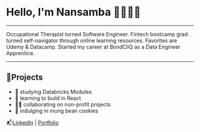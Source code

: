 # Hello, I'm Nansamba 👩🏾‍💻✨
____

Occupational Therapist turned Software Engineer. Fintech bootcamp grad turned self-navigator through online learning resources. Favorites are Udemy & Datacamp. Started my career at BondCliQ as a Data Engineer Apprentice. 
___
## 📌Projects
<ul>
<li>📅 studying Databricks Modules</li>
<li>🌱 learning to build in React</li>
<li>💃🏾 collaborating on non-profit projects</li>
<li>🍪 indulging in mung bean cookies</li>
</ul>

📬[LinkedIn](https://www.linkedin.com/in/nssensalo) | [Portfolio](www.nssensalo.github.io)





<!--
**nssensalo/nssensalo** is a ✨ _special_ ✨ repository because its `README.md` (this file) appears on your GitHub profile.

Here are some ideas to get you started:

- 🔭 I’m currently working on ...
- 🌱 I’m currently learning ...
- 👯 I’m looking to collaborate on ...
- 🤔 I’m looking for help with ...
- 💬 Ask me about ...
- 📫 How to reach me: ...
- 😄 Pronouns: ...
- ⚡ Fun fact: ...
-->
